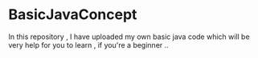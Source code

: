 # BasicJavaConcept
In this repository , I have uploaded my own basic java code which will be very help for you to learn , if you're a beginner ..
